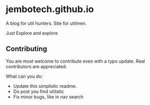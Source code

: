 # jembotech.github.io

A blog for util hunters. Site for utilmen. 

Just Explore and explore

## Contributing
You are most welcome to contribute even with a typo update. 
Real contributors are appreciated.

What can you do:
* Update this simplistic readme.
* Do post you find utilistic
* Fix minor bugs, like in nav search
